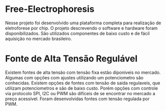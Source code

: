 # Free-Electrophoresis

Nesse projeto foi desenvolvido uma plataforma completa para realização de eletroforese por chip.
O projeto descrevendo o software e hardware foram disponibilizados.
São utilizados componentes de baixo custo e de fácil aquisição no mercado brasileiro.



# Fonte de Alta Tensão Regulável

Existem fontes de alta tensão com tensão fixa estão diponíveis no mercado. Algumas com opções com 
ajustes utilizando um potenciometro são conhecidas. Existem opções de fontes com tensão de saida
regulaveis, que utilizam potenciometros e são de baixo custo. Porém opções com controle via protocolo
SPI, I2C ou PWM são difíceis de se encontrar no mercado a preço acessível. 
Foram desenvolvidas fontes com tensão regulada por PWM.
